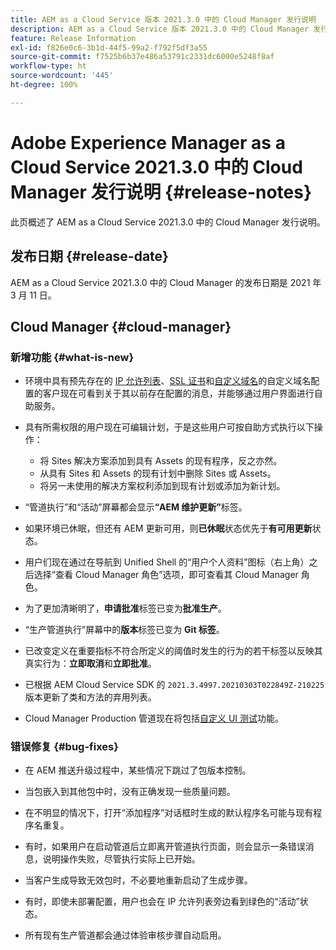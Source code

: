 ```yaml
---
title: AEM as a Cloud Service 版本 2021.3.0 中的 Cloud Manager 发行说明
description: AEM as a Cloud Service 版本 2021.3.0 中的 Cloud Manager 发行说明
feature: Release Information
exl-id: f826e0c6-3b1d-44f5-99a2-f792f5df3a55
source-git-commit: f7525b6b37e486a53791c2331dc6000e5248f8af
workflow-type: ht
source-wordcount: '445'
ht-degree: 100%

---
```


# Adobe Experience Manager as a Cloud Service 2021.3.0 中的 Cloud Manager 发行说明 {#release-notes}

此页概述了 AEM as a Cloud Service 2021.3.0 中的 Cloud Manager 发行说明。

## 发布日期 {#release-date}

AEM as a Cloud Service 2021.3.0 中的 Cloud Manager 的发布日期是 2021 年 3 月 11 日。

## Cloud Manager {#cloud-manager}

### 新增功能 {#what-is-new}

* 环境中具有预先存在的 [IP 允许列表](/help/implementing/cloud-manager/ip-allow-lists/managing-ip-allow-lists.md#pre-existing-cdn)、[SSL 证书](/help/implementing/cloud-manager/managing-ssl-certifications/managing-certificates.md#pre-existing-cdn)和[自定义域名](/help/implementing/cloud-manager/custom-domain-names/check-domain-name-status.md#pre-existing-cdn)的自定义域名配置的客户现在可看到关于其以前存在配置的消息，并能够通过用户界面进行自助服务。

* 具有所需权限的用户现在可编辑计划，于是这些用户可按自助方式执行以下操作：
   * 将 Sites 解决方案添加到具有 Assets 的现有程序，反之亦然。
   * 从具有 Sites 和 Assets 的现有计划中删除 Sites 或 Assets。
   * 将另一未使用的解决方案权利添加到现有计划或添加为新计划。

* “管道执行”和“活动”屏幕都会显示&#x200B;**“AEM 维护更新”**&#x200B;标签。

* 如果环境已休眠，但还有 AEM 更新可用，则&#x200B;**已休眠**&#x200B;状态优先于&#x200B;**有可用更新**&#x200B;状态。

* 用户们现在通过在导航到 Unified Shell 的“用户个人资料”图标（右上角）之后选择“查看 Cloud Manager 角色”选项，即可查看其 Cloud Manager 角色。

* 为了更加清晰明了，**申请批准**&#x200B;标签已变为&#x200B;**批准生产**。

* “生产管道执行”屏幕中的&#x200B;**版本**&#x200B;标签已变为 **Git 标签**。

* 已改变定义在重要指标不符合所定义的阈值时发生的行为的若干标签以反映其真实行为：**立即取消**&#x200B;和&#x200B;**立即批准**。

* 已根据 AEM Cloud Service SDK 的 `2021.3.4997.20210303T022849Z-210225` 版本更新了类和方法的弃用列表。

* Cloud Manager Production 管道现在将包括[自定义 UI 测试](/help/implementing/cloud-manager/functional-testing.md#custom-ui-testing)功能。

### 错误修复  {#bug-fixes}

* 在 AEM 推送升级过程中，某些情况下跳过了包版本控制。

* 当包嵌入到其他包中时，没有正确发现一些质量问题。

* 在不明显的情况下，打开“添加程序”对话框时生成的默认程序名可能与现有程序名重复。

* 有时，如果用户在启动管道后立即离开管道执行页面，则会显示一条错误消息，说明操作失败，尽管执行实际上已开始。

* 当客户生成导致无效包时，不必要地重新启动了生成步骤。

* 有时，即使未部署配置，用户也会在 IP 允许列表旁边看到绿色的“活动”状态。

* 所有现有生产管道都会通过体验审核步骤自动启用。
